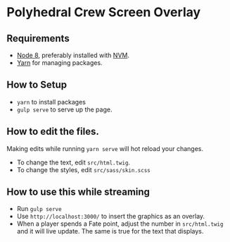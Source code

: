 # Polyhedral Crew Screen Overlay

## Requirements

- [Node 8](https://nodejs.org/), preferably installed with [NVM](https://github.com/creationix/nvm).
- [Yarn](https://yarnpkg.com/en/) for managing packages.

## How to Setup

- `yarn` to install packages
- `gulp serve` to serve up the page.

## How to edit the files.

Making edits while running `yarn serve` will hot reload your changes.

- To change the text, edit `src/html.twig`.
- To change the styles, edit `src/sass/skin.scss`

## How to use this while streaming

- Run `gulp serve`
- Use `http://localhost:3000/` to insert the graphics as an overlay.
- When a player spends a Fate point, adjust the number in `src/html.twig` and it will live update. The same is true for the text that displays.

